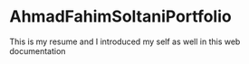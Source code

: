 # AhmadFahimSoltaniPortfolio
This is my resume and I introduced my self as well in this web documentation

